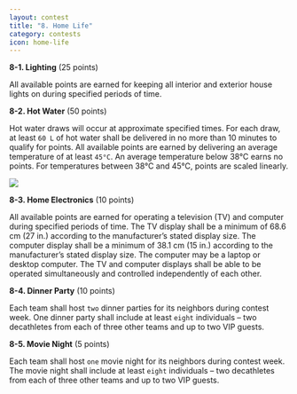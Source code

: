 ```yaml
---
layout: contest
title: "8. Home Life"
category: contests
icon: home-life
---
```


__8-1. Lighting__ (25 points)

All available points are earned for keeping all interior and exterior house lights on during specified periods of time.

__8-2. Hot Water__ (50 points)

Hot water draws will occur at approximate specified times. For each draw, at least `60 L` of hot water shall be delivered in no more than 10 minutes to qualify for points. All available points are earned by delivering an average temperature of at least `45°C`. An average temperature below 38°C earns no points. For temperatures between 38°C and 45°C, points are scaled linearly.

<img class="img-width" src="{{ site.baseurl }}/assets/img/con_9.png">

__8-3. Home Electronics__ (10 points)

All available points are earned for operating a television (TV) and computer during specified periods of time. The TV display shall be a minimum of 68.6 cm (27 in.) according to the manufacturer’s stated display size. The computer display shall be a minimum of 38.1 cm (15 in.) according to the manufacturer’s stated display size. The computer may be a laptop or desktop computer. The TV and computer displays shall be able to be operated simultaneously and controlled independently of each other.

__8-4. Dinner Party__ (10 points)

Each team shall host `two` dinner parties for its neighbors during contest week.
One dinner party shall include at least `eight` individuals – two decathletes from each of three other teams and up to two VIP guests.

__8-5. Movie Night__ (5 points)

Each team shall host `one` movie night for its neighbors during contest week. The movie night shall include at least `eight` individuals – two decathletes from each of three other teams and up to two VIP guests.